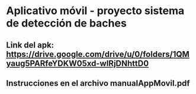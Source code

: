 # Aplicativo móvil - proyecto sistema de detección de baches
## Link del apk: https://drive.google.com/drive/u/0/folders/1QMyaug5PARfeYDKW05xd-wIRjDNhttD0
## Instrucciones en el archivo manualAppMovil.pdf


